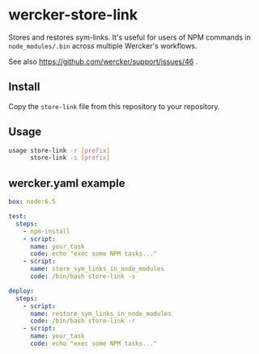 # wercker-store-link

Stores and restores sym-links. It's useful for users of NPM commands in `node_modules/.bin` across multiple Wercker's workflows.

See also https://github.com/wercker/support/issues/46 .

## Install 
Copy the `store-link` file from this repository to your repository.

## Usage

```sh
usage store-link -r [prefix]
      store-link -s [prefix]
```

## wercker.yaml example

```yaml
box: node:6.5

test:
  steps:
    - npm-install
    - script:
      name: your_task
      code: echo "exec some NPM tasks..."
    - script:
      name: store_sym_links_in_node_modules
      code: /bin/bash store-link -s

deploy:
  steps:
    - script:
      name: restore_sym_links_in_node_modules
      code: /bin/bash store-link -r
    - script:
      name: your_task
      code: echo "exec some NPM tasks..."
```
